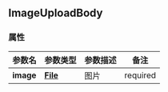 <a name="ImageUploadBody"></a>
## ImageUploadBody
### 属性
参数名 | 参数类型 | 参数描述 | 备注
------------ | ------------- | ------------- | -------------
**image** | [**File**](#File) | 图片 |  required 

<markdown src="./File.md"/>
